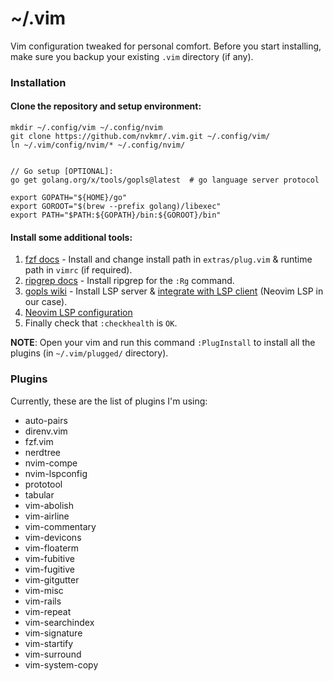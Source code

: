 # ~/.vim

Vim configuration tweaked for personal comfort. Before you start installing, make sure you backup your existing `.vim` directory (if any).

### Installation

#### Clone the repository and setup environment:
```
mkdir ~/.config/vim ~/.config/nvim
git clone https://github.com/nvkmr/.vim.git ~/.config/vim/
ln ~/.vim/config/nvim/* ~/.config/nvim/


// Go setup [OPTIONAL]:
go get golang.org/x/tools/gopls@latest  # go language server protocol

export GOPATH="${HOME}/go"
export GOROOT="$(brew --prefix golang)/libexec"
export PATH="$PATH:${GOPATH}/bin:${GOROOT}/bin"
```

#### Install some additional tools:

1. [fzf docs](https://github.com/junegunn/fzf#installation) - Install and change install path in `extras/plug.vim` & runtime path in `vimrc` (if required).
2. [ripgrep docs](https://github.com/BurntSushi/ripgrep#installation) - Install ripgrep for the `:Rg` command.
3. [gopls wiki](https://github.com/golang/go/wiki/gopls#installation) - Install LSP server & [integrate with LSP client](https://github.com/golang/go/wiki/gopls#integration-with-your-text-editor) (Neovim LSP in our case).
4. [Neovim LSP configuration](https://github.com/neovim/nvim-lspconfig)
5. Finally check that `:checkhealth` is `OK`.

**NOTE**: Open your vim and run this command `:PlugInstall` to install all the plugins (in `~/.vim/plugged/` directory).

### Plugins
Currently, these are the list of plugins I'm using:
* auto-pairs
* direnv.vim
* fzf.vim
* nerdtree
* nvim-compe
* nvim-lspconfig
* prototool
* tabular
* vim-abolish
* vim-airline
* vim-commentary
* vim-devicons
* vim-floaterm
* vim-fubitive
* vim-fugitive
* vim-gitgutter
* vim-misc
* vim-rails
* vim-repeat
* vim-searchindex
* vim-signature
* vim-startify
* vim-surround
* vim-system-copy
